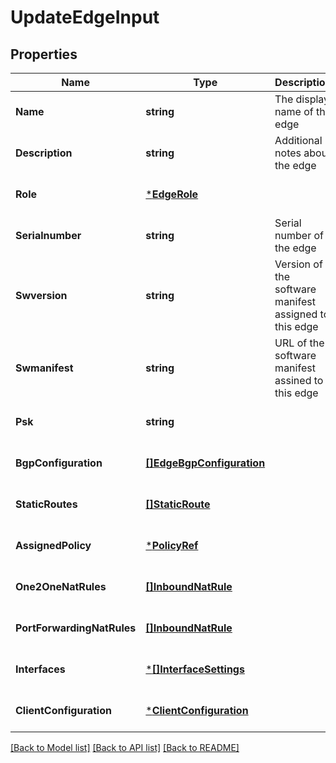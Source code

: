 # UpdateEdgeInput

## Properties
Name | Type | Description | Notes
------------ | ------------- | ------------- | -------------
**Name** | **string** | The display name of the edge | [optional] [default to null]
**Description** | **string** | Additional notes about the edge | [optional] [default to null]
**Role** | [***EdgeRole**](EdgeRole.md) |  | [optional] [default to null]
**Serialnumber** | **string** | Serial number of the edge | [optional] [default to null]
**Swversion** | **string** | Version of the software manifest assigned to this edge | [optional] [default to null]
**Swmanifest** | **string** | URL of the software manifest assined to this edge | [optional] [default to null]
**Psk** | **string** |  | [optional] [default to null]
**BgpConfiguration** | [**[]EdgeBgpConfiguration**](EdgeBGPConfiguration.md) |  | [optional] [default to null]
**StaticRoutes** | [**[]StaticRoute**](StaticRoute.md) |  | [optional] [default to null]
**AssignedPolicy** | [***PolicyRef**](PolicyRef.md) |  | [optional] [default to null]
**One2OneNatRules** | [**[]InboundNatRule**](InboundNatRule.md) |  | [optional] [default to null]
**PortForwardingNatRules** | [**[]InboundNatRule**](InboundNatRule.md) |  | [optional] [default to null]
**Interfaces** | [***[]InterfaceSettings**](array.md) |  | [optional] [default to null]
**ClientConfiguration** | [***ClientConfiguration**](ClientConfiguration.md) |  | [optional] [default to null]

[[Back to Model list]](../README.md#documentation-for-models) [[Back to API list]](../README.md#documentation-for-api-endpoints) [[Back to README]](../README.md)


